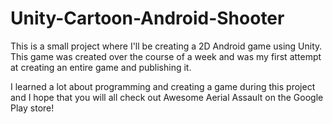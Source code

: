 # Unity-Cartoon-Android-Shooter
This is a small project where I'll be creating a 2D Android game using Unity. This game was created over the course of a week and was my first attempt at creating an entire game and publishing it. 

I learned a lot about programming and creating a game during this project and I hope that you will all check out Awesome Aerial Assault on the Google Play store!
